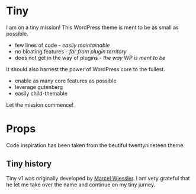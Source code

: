 # Tiny

I am on a tiny mission! This WordPress theme is ment to be as small as possible.

* few lines of code - _easliy maintainable_
* no bloating features - _far from plugin territory_
* does not get in the way of plugins - _the way WP is ment to be_


It should also harnest the power of WordPress core to the fullest.

* enable as many core features as possible
* leverage gutenberg
* easily child-themable

Let the mission commence!

# Props

Code inspiration has been taken from the beutiful twentynineteen theme.

## Tiny history

Tiny v1 was originally developed by [Marcel Wiessler](http://gaisterhand.de/). I am very grateful that he let me take over the name and continue on my tiny jurney.



